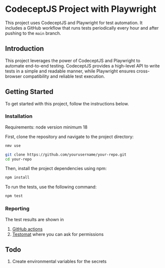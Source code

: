 # CodeceptJS Project with Playwright

This project uses CodeceptJS and Playwright for test automation. It includes a GitHub workflow that runs tests periodically every hour and after pushing to the `main` branch.

## Introduction

This project leverages the power of CodeceptJS and Playwright to automate end-to-end testing. CodeceptJS provides a high-level API to write tests in a simple and readable manner, while Playwright ensures cross-browser compatibility and reliable test execution.

## Getting Started

To get started with this project, follow the instructions below.

### Installation

Requirements: node version minimum 18

First, clone the repository and navigate to the project directory:

```bash
nmv use
```

```bash
git clone https://github.com/yourusername/your-repo.git
cd your-repo
```

Then, install the project dependencies using npm:
```bash
npm install
```

To run the tests, use the following command:
```bash
npm test
```

### Reporting

The test results are shown in
1. [GitHub actions](https://github.com/brahimiarlinda/game-test/actions/workflows/run-tests.yml)
2. [Testomat](https://app.testomat.io/projects/games-cdeec/runs) where you can ask for permissions

## Todo

1. Create environmental variables for the secrets
